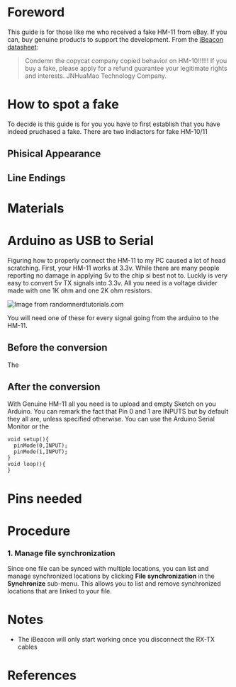 # Foreword
This guide is for those like me who received a fake HM-11 from eBay. If you can, buy genuine products to support the development. From the [iBeacon datasheet](http://www.jnhuamao.cn/iBeacon_en.zip):
>Condemn the copycat company copied behavior on HM-10!!!!!!
If you buy a fake, please apply for a refund guarantee your legitimate rights and interests.
JNHuaMao Technology Company.

# How to spot a fake

To decide is this guide is for you you have to first establish that you have indeed pruchased a fake. There are two indiactors for fake HM-10/11
## Phisical Appearance

## Line Endings

# Materials

# Arduino as USB to Serial
Figuring how to properly connect the HM-11 to my PC caused a lot of head scratching.
First, your HM-11 works at 3.3v. While there are many people reporting no damage in applying 5v to the chip si best not to. Luckly is very easy to convert 5v TX signals into 3.3v. All you need is a voltage divider made with one 1K ohm and one 2K ohm resistors.

![Image from randomnerdtutorials.com](https://i1.wp.com/randomnerdtutorials.com/wp-content/uploads/2015/09/voltage-divider-circuit.png)

You will need one of these for every signal going from the arduino to the HM-11.
## Before the conversion
The 


## After the conversion 
With Genuine HM-11 all you need is to upload and empty Sketch on you Arduino. You can remark the fact that Pin 0 and 1 are INPUTS but by default they all are, unless specified otherwise. You can use the Arduino Serial Monitor or the 

    void setup(){
      pinMode(0,INPUT);
      pinMode(1,INPUT);
    }
    void loop(){
    }

# Pins needed


# Procedure

### 1. Manage file synchronization

Since one file can be synced with multiple locations, you can list and manage synchronized locations by clicking **File synchronization** in the **Synchronize** sub-menu. This allows you to list and remove synchronized locations that are linked to your file.


# Notes

 - The iBeacon will only start working once you disconnect the RX-TX cables

# References

